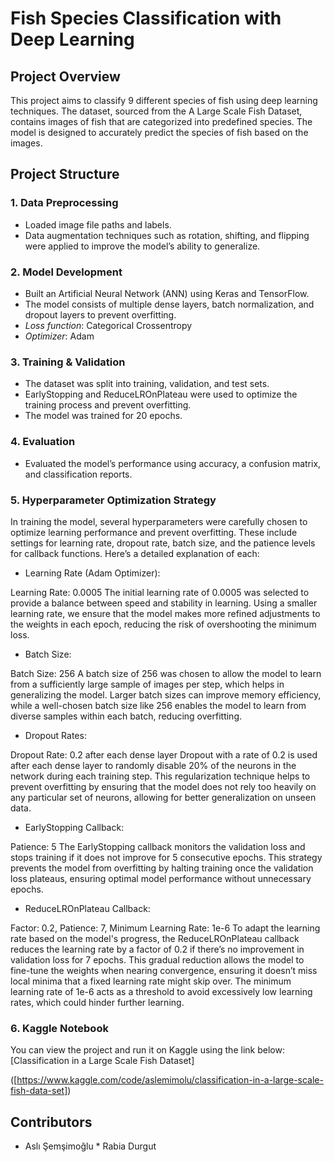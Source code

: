# Fish Species Classification with Deep Learning

## Project Overview

This project aims to classify 9 different species of fish using deep learning techniques. The dataset, sourced from the A Large Scale Fish Dataset, contains images of fish that are categorized into predefined species. The model is designed to accurately predict the species of fish based on the images.

## Project Structure

### 1. Data Preprocessing

* Loaded image file paths and labels.
* Data augmentation techniques such as rotation, shifting, and flipping were applied to improve the model’s ability to generalize.

### 2. Model Development

* Built an Artificial Neural Network (ANN) using Keras and TensorFlow.
* The model consists of multiple dense layers, batch normalization, and dropout layers to prevent overfitting.
* *Loss function*: Categorical Crossentropy
* *Optimizer*: Adam

### 3. Training & Validation

* The dataset was split into training, validation, and test sets.
* EarlyStopping and ReduceLROnPlateau were used to optimize the training process and prevent overfitting.
* The model was trained for 20 epochs.

### 4. Evaluation

* Evaluated the model’s performance using accuracy, a confusion matrix, and classification reports.

### 5. Hyperparameter Optimization Strategy
In training the model, several hyperparameters were carefully chosen to optimize learning performance and prevent overfitting. These include settings for learning rate, dropout rate, batch size, and the patience levels for callback functions. Here’s a detailed explanation of each:

 * Learning Rate (Adam Optimizer):

Learning Rate: 0.0005
The initial learning rate of 0.0005 was selected to provide a balance between speed and stability in learning. Using a smaller learning rate, we ensure that the model makes more refined adjustments to the weights in each epoch, reducing the risk of overshooting the minimum loss.
 * Batch Size:

Batch Size: 256
A batch size of 256 was chosen to allow the model to learn from a sufficiently large sample of images per step, which helps in generalizing the model. Larger batch sizes can improve memory efficiency, while a well-chosen batch size like 256 enables the model to learn from diverse samples within each batch, reducing overfitting.
 * Dropout Rates:

Dropout Rate: 0.2 after each dense layer
Dropout with a rate of 0.2 is used after each dense layer to randomly disable 20% of the neurons in the network during each training step. This regularization technique helps to prevent overfitting by ensuring that the model does not rely too heavily on any particular set of neurons, allowing for better generalization on unseen data.
 * EarlyStopping Callback:

Patience: 5
The EarlyStopping callback monitors the validation loss and stops training if it does not improve for 5 consecutive epochs. This strategy prevents the model from overfitting by halting training once the validation loss plateaus, ensuring optimal model performance without unnecessary epochs.
 * ReduceLROnPlateau Callback:

Factor: 0.2, Patience: 7, Minimum Learning Rate: 1e-6
To adapt the learning rate based on the model's progress, the ReduceLROnPlateau callback reduces the learning rate by a factor of 0.2 if there’s no improvement in validation loss for 7 epochs. This gradual reduction allows the model to fine-tune the weights when nearing convergence, ensuring it doesn’t miss local minima that a fixed learning rate might skip over. The minimum learning rate of 1e-6 acts as a threshold to avoid excessively low learning rates, which could hinder further learning.

### 6. Kaggle Notebook

You can view the project and run it on Kaggle using the link below:
[Classification in a Large Scale Fish Dataset]

([https://www.kaggle.com/code/aslemimolu/classification-in-a-large-scale-fish-data-set])


## Contributors

* Aslı Şemşimoğlu
* Rabia Durgut
